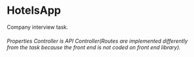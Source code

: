 # HotelsApp

Company interview task.

###### Properties Controller is API Controller(Routes are implemented differently from the task because the front end is not coded on front end library).
